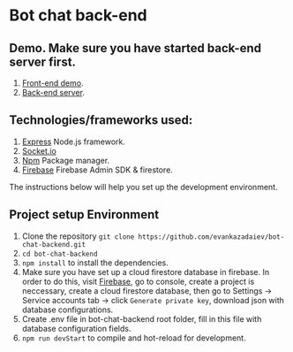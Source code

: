 # Bot chat back-end



## Demo. Make sure you have started back-end server first.

1. [Front-end demo](https://vuejs-bot-chat-app-live.herokuapp.com/).
2. [Back-end server](https://vuejs-bot-chat-backend.herokuapp.com/).

## Technologies/frameworks used:

1. [Express](https://expressjs.com/ru/) Node.js framework.
1. [Socket.io](https://socket.io/docs/client-api/)
1. [Npm](https://www.npmjs.com/) Package manager.
1. [Firebase](https://firebase.google.com/) Firebase Admin SDK & firestore.

The instructions below will help you set up the development environment.

## Project setup Environment

1. Clone the repository `git clone https://github.com/evankazadaiev/bot-chat-backend.git`
1. `cd bot-chat-backend`
1. `npm install` to install the dependencies.
1. Make sure you have set up a cloud firestore database in firebase. In order to do this, visit [Firebase](https://firebase.google.com/), go to console, create a project is neccessary, create a cloud firestore database, then go to Settings -> Service accounts tab -> click `Generate private key`, download json with database configurations.
1. Create .env file in bot-chat-backend root folder, fill in this file with database configuration fields.
1. `npm run devStart` to compile and hot-reload for development.

